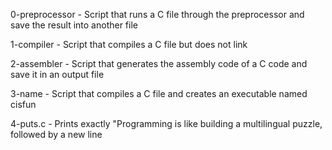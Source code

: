 0-preprocessor - Script that runs a C file through the preprocessor and save the result into another file

1-compiler - Script that compiles a C file but does not link

2-assembler - Script that generates the assembly code of a C code and save it in an output file

3-name - Script that compiles a C file and creates an executable named cisfun

4-puts.c - Prints exactly "Programming is like building a multilingual puzzle, followed by a new line
